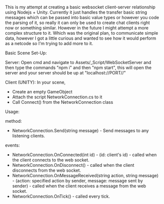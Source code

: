 This is my attempt at creating a basic websocket client-server relationship using Nodejs + Unity. 
Currently it just handles the transfer basic string messages which can be passed into basic value types or however you code the parsing of it, so really it can only be used to create chat clients right now or something similar. However in the future I might attempt a more complex structure to it. Which was the original plan, to communicate simple data, however I got a little curious and wanted to see how it would perform as a netcode so I'm trying to add more to it.

Basic Scene Set-Up:

Server:
Open cmd and navigate to Assets/_Script/WebSocketServer and then type the commands "npm i" and then "npm start", this will open the server and your server should be up at "localhost://PORT//"

Client (UNITY):
In your scene,
- Create an empty GameObject
- Attach the script NetworkConnection.cs to it
- Call Connect() from the NetworkConnection class

Usage:

method: 
- NetworkConnection.Send(string message) - Send messages to any listening clients.

events:
- NetworkConnection.OnConnected(int id) - (id: client's id) - called when the client connects to the web socket.
- NetworkConnection.OnDisconnect() - called when the client disconnects from the web socket.
- NetworkConnection.OnMessageReceived(string action, string message) - (action: specified action by sender, message: message sent by sender) - called when the client receives a message from the web socket.
- NetworkConnection.OnTick() - called every tick.
